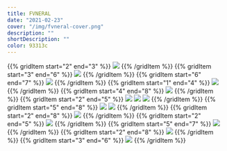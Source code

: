 ```yaml
---
title: FVNERAL
date: "2021-02-23"
cover: "/img/fvneral-cover.png"
description: ""
shortDescription: ""
color: 93313c
---
```


{{% gridItem start="2" end="3" %}}
![](/img/fvneral/torch-left.png)
{{% /gridItem %}}
{{% gridItem start="3" end="6" %}}
![](/img/fvneral/DSC02688.png)
{{% /gridItem %}}
{{% gridItem start="6" end="7" %}}
![](/img/fvneral/torch-right.png)
{{% /gridItem %}}
{{% gridItem start="1" end="4" %}}
![](/img/fvneral/DSC02592.png)
{{% /gridItem %}}
{{% gridItem start="4" end="8" %}}
![](/img/fvneral/DSC02637.png)
{{% /gridItem %}}
{{% gridItem start="2" end="5" %}}
![](/img/fvneral/DSC02654.png)
![](/img/fvneral/rope.png)
![](/img/fvneral/DSC02703.png)
{{% /gridItem %}}
{{% gridItem start="5" end="8" %}}
![](/img/fvneral/DSC02686.png)
![](/img/fvneral/guillotine.png)
{{% /gridItem %}}
{{% gridItem start="2" end="8" %}}
![](/img/fvneral/DSC02642.png)
{{% /gridItem %}}
{{% gridItem start="2" end="5" %}}
![](/img/fvneral/DSC02751.png)
{{% /gridItem %}}
{{% gridItem start="5" end="7" %}}
![](/img/fvneral/DSC02620.png)
{{% /gridItem %}}
{{% gridItem start="2" end="8" %}}
![](/img/fvneral/DSC02625.png)
{{% /gridItem %}}
{{% gridItem start="3" end="6" %}}
![](/img/fvneral/tools.png)
{{% /gridItem %}}
